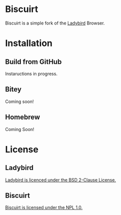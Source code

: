 # Biscuirt
Biscuirt is a simple fork of the [Ladybird](https://ladybird.org/) Browser.

# Installation
## Build from GitHub
Instaructions in progress.
## Bitey
Coming soon!
## Homebrew
Coming Soon!
# License
## Ladybird
[Ladybird is licenced under the BSD 2-Clause License.](https://github.com/nogeese-org/biscuirt/blob/master/LADYBIRD_LICENSE)
## Biscuirt
[Biscuirt is licensed under the NPL 1.0.](https://github.com/nogeese-org/biscuirt/blob/master/BISCUIRT_LICENSE)
